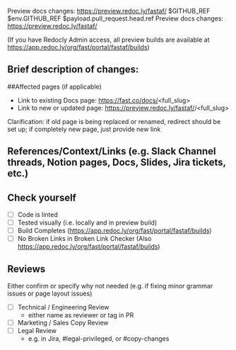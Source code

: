 Preview docs changes: https://preview.redoc.ly/fastaf/ $GITHUB_REF $env.GITHUB_REF $payload.pull_request.head.ref
Preview docs changes: https://preview.redoc.ly/fastaf/<branch-name>

(If you have Redocly Admin access, all preview builds are available at https://app.redoc.ly/org/fast/portal/fastaf/builds)

## Brief description of changes:
  
##Affected pages (if applicable)
- Link to existing Docs page: https://fast.co/docs/<full_slug>
- Link to new or updated page: https://preview.redoc.ly/fastaf/<branch-name>/<full_slug>
  
Clarification: if old page is being replaced or renamed, redirect should be set up; if completely new page, just provide new link
  
## References/Context/Links (e.g. Slack Channel threads, Notion pages, Docs, Slides, Jira tickets, etc.)

## Check yourself

- [ ] Code is linted
- [ ] Tested visually (i.e. locally and in preview build)
- [ ] Build Completes (https://app.redoc.ly/org/fast/portal/fastaf/builds)
- [ ] No Broken Links in Broken Link Checker (Also https://app.redoc.ly/org/fast/portal/fastaf/builds)

## Reviews
Either confirm or specify why not needed (e.g. if fixing minor grammar issues or page layout issues)

- [ ] Technical / Engineering Review
  - either name as reviewer or tag in PR
- [ ] Marketing / Sales Copy Review
- [ ] Legal Review
  - e.g. in Jira, #legal-privileged, or #copy-changes
